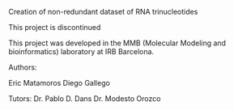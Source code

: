Creation of non-redundant dataset of RNA trinucleotides

This project is discontinued


This project was developed in the MMB (Molecular Modeling and bioinformatics) laboratory at IRB Barcelona.

Authors:

Eric Matamoros
Diego Gallego

Tutors:
Dr. Pablo D. Dans
Dr. Modesto Orozco
